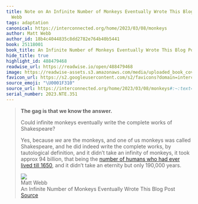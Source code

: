 ```yaml
---
title: Note on An Infinite Number of Monkeys Eventually Wrote This Blog Post via Matt
  Webb
tags: adaptation
canonical: https://interconnected.org/home/2023/03/08/monkeys
author: Matt Webb
author_id: 18b4c4044835c8dd2782e764b40b5441
book: 25118001
book_title: An Infinite Number of Monkeys Eventually Wrote This Blog Post
hide_title: true
highlight_id: 488479468
readwise_url: https://readwise.io/open/488479468
image: https://readwise-assets.s3.amazonaws.com/media/uploaded_book_covers/profile_265723/monkeys.png
favicon_url: https://s2.googleusercontent.com/s2/favicons?domain=interconnected.org
source_emoji: "\U0001F310"
source_url: https://interconnected.org/home/2023/03/08/monkeys#:~:text=**The%20gag%20is,only%20190%2C000%20years.
serial_number: 2023.NTE.351
---
```

> **The gag is that we know the answer.**
> 
> Could infinite monkeys eventually write the complete works of Shakespeare?
> 
> Yes, because *we* are the monkeys, and one of us monkeys was called Shakespeare, and he did indeed write the complete works, by tautological definition, and it didn’t take an infinity of monkeys, it took approx 94 billion, that being the [number of humans who had ever lived till 1650](https://www.prb.org/articles/how-many-people-have-ever-lived-on-earth/), and it didn’t take an eternity but only 190,000 years.
> <div class="quoteback-footer"><div class="quoteback-avatar"><img class="mini-favicon" src="https://s2.googleusercontent.com/s2/favicons?domain=interconnected.org"></div><div class="quoteback-metadata"><div class="metadata-inner"><span style="display:none">FROM:</span><div aria-label="Matt Webb" class="quoteback-author"> Matt Webb</div><div aria-label="An Infinite Number of Monkeys Eventually Wrote This Blog Post" class="quoteback-title"> An Infinite Number of Monkeys Eventually Wrote This Blog Post</div></div></div><div class="quoteback-backlink"><a target="_blank" aria-label="go to the full text of this quotation" rel="noopener" href="https://interconnected.org/home/2023/03/08/monkeys#:~:text=**The%20gag%20is,only%20190%2C000%20years." class="quoteback-arrow"> Source</a></div></div>
